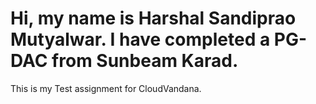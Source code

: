 # Hi, my name is Harshal Sandiprao Mutyalwar. I have completed a PG-DAC from Sunbeam Karad.

This is my Test assignment for CloudVandana.